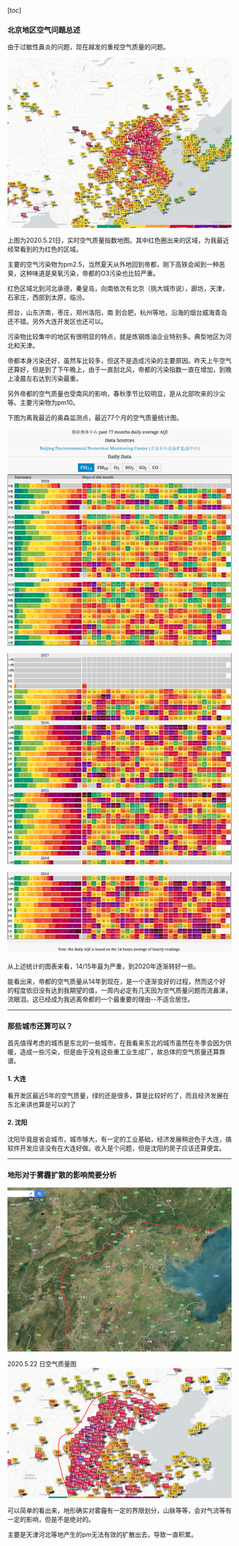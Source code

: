 [toc]


### 北京地区空气问题总述

由于过敏性鼻炎的问题，现在越发的重视空气质量的问题。

![20200521air](./pic/20200521air.png)

上图为2020.5.21日，实时空气质量指数地图。其中红色圈出来的区域，为我最近经常看到的为红色的区域。

主要的空气污染物为pm2.5，当然夏天从外地回到帝都，刚下高铁会闻到一种恶臭，这种味道是臭氧污染，帝都的O3污染也比较严重。



红色区域北到河北承德，秦皇岛，向南依次有北京（挑大城市说），廊坊，天津，石家庄，西部到太原，临汾。

邢台，山东济南，枣庄，郑州洛阳，南 到合肥，杭州等地，沿海的烟台威海青岛还不错。另外大连开发区也还可以。

污染物比较集中的地区有很明显的特点，就是炼钢炼油企业特别多。典型地区为河北和天津。

帝都本身污染还好，虽然车比较多，但这不是造成污染的主要原因。昨天上午空气还算好，但是到了下午晚上，由于一直刮北风，帝都的污染指数一直在增加，到晚上凌晨左右达到污染最重。

另外帝都的空气质量也受南风的影响，春秋季节比较明显，是从北部吹来的沙尘等。主要污染物为pm10。



下图为离我最近的奥森监测点，最近77个月的空气质量统计图。

![aosen](./pic/aosen.png)

![aosen2](./pic/aosen2.png)

![aosen3](./pic/aosen3.png)

从上述统计的图表来看，14/15年最为严重，到2020年逐渐转好一些。

能看出来，帝都的空气质量从14年到现在，是一个逐渐变好的过程，然而这个好的程度依旧没有达到我期望的值，一周内必定有几天因为空气质量问题而流鼻涕，流眼泪。这已经成为我逃离帝都的一个最重要的理由--不适合居住。

----------------------------

### 那些城市还算可以？

首先值得考虑的城市是东北的一些城市，在我看来东北的城市虽然在冬季会因为供暖，造成一些污染，但是由于没有这些重工业生成厂，故总体的空气质量还算靠谱。

#### 1. 大连

看开发区最近5年的空气质量，绿的还是很多，算是比较好的了，而且经济发展在东北来讲也算是可以的了



#### 2. 沈阳

沈阳毕竟是省会城市，城市够大，有一定的工业基础，经济发展稍逊色于大连，搞软件开发应该没有在大连好做。收入是个问题，但是沈阳的房子应该还算便宜。


------------------------------------

### 地形对于雾霾扩散的影响简要分析


![地形](./pic/dixing.png)


2020.5.22 日空气质量图
![地形](./pic/dixing2.png)


可以简单的看出来，地形确实对雾霾有一定的界限划分，山脉等等，会对气流等有一定的影响，但是不是绝对的。

主要是天津河北等地产生的pm无法有效的扩散出去，导致一直积累。